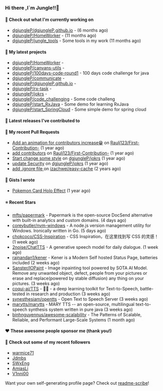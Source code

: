 ### Hi there ,I`m Jungle!!👋

#### 👷 Check out what I'm currently working on

- [dgjungleP/dgjungleP.github.io](https://github.com/dgjungleP/dgjungleP.github.io) -  (6 months ago)
- [dgjungleP/HomeWorker](https://github.com/dgjungleP/HomeWorker) -  (11 months ago)
- [dgjungleP/jungle_tools](https://github.com/dgjungleP/jungle_tools) - Some tools in my work (11 months ago)

#### 🌱 My latest projects

- [dgjungleP/HomeWorker](https://github.com/dgjungleP/HomeWorker) - 
- [dgjungleP/canvans-utils](https://github.com/dgjungleP/canvans-utils) - 
- [dgjungleP/100days-code-round1](https://github.com/dgjungleP/100days-code-round1) - 100 days code challenge for java
- [dgjungleP/communicate](https://github.com/dgjungleP/communicate) - 
- [dgjungleP/dgjungleP.github.io](https://github.com/dgjungleP/dgjungleP.github.io) - 
- [dgjungleP/rx-task](https://github.com/dgjungleP/rx-task) - 
- [dgjungleP/jokrs](https://github.com/dgjungleP/jokrs) - 
- [dgjungleP/code_challenging](https://github.com/dgjungleP/code_challenging) - Some code challeng
- [dgjungleP/start_RxJava](https://github.com/dgjungleP/start_RxJava) - Some demo for learning RxJava
- [dgjungleP/start_SpringCloud](https://github.com/dgjungleP/start_SpringCloud) - Some simple demo for spring cloud 

#### 🔭 Latest releases I've contributed to


#### 🔨 My recent Pull Requests

- [Add  an animation for contributors increase😁](https://github.com/Raulj123/First-Contribution-/pull/4) on [Raulj123/First-Contribution-](https://github.com/Raulj123/First-Contribution-) (1 year ago)
- [add contributors](https://github.com/Raulj123/First-Contribution-/pull/3) on [Raulj123/First-Contribution-](https://github.com/Raulj123/First-Contribution-) (1 year ago)
- [Start change some style](https://github.com/dgjungleP/jokrs/pull/2) on [dgjungleP/jokrs](https://github.com/dgjungleP/jokrs) (1 year ago)
- [update Security](https://github.com/dgjungleP/jokrs/pull/1) on [dgjungleP/jokrs](https://github.com/dgjungleP/jokrs) (1 year ago)
- [add .ignore file ](https://github.com/izachwei/easy-cache/pull/2) on [izachwei/easy-cache](https://github.com/izachwei/easy-cache) (2 years ago)


#### 📓 Gists I wrote

- [Pokemon Card Holo Effect](https://gist.github.com/5870cd3bb091268b3485debc5f3cec36) (1 year ago)

#### ⭐ Recent Stars

- [mfts/papermark](https://github.com/mfts/papermark) - Papermark is the open-source DocSend alternative with built-in analytics and custom domains. (4 days ago)
- [coreybutler/nvm-windows](https://github.com/coreybutler/nvm-windows) - A node.js version management utility for Windows. Ironically written in Go. (5 days ago)
- [chokcoco/CSS-Inspiration](https://github.com/chokcoco/CSS-Inspiration) - CSS Inspiration，在这里找到写 CSS 的灵感！ (1 week ago)
- [2noise/ChatTTS](https://github.com/2noise/ChatTTS) - A generative speech model for daily dialogue. (1 week ago)
- [rajnandan1/kener](https://github.com/rajnandan1/kener) - Kener is a Modern Self hosted Status Page, batteries included (2 weeks ago)
- [Sanster/IOPaint](https://github.com/Sanster/IOPaint) - Image inpainting tool powered by SOTA AI Model. Remove any unwanted object, defect, people from your pictures or erase and replace(powered by stable diffusion) any thing on your pictures. (3 weeks ago)
- [coqui-ai/TTS](https://github.com/coqui-ai/TTS) - 🐸💬 - a deep learning toolkit for Text-to-Speech, battle-tested in research and production (3 weeks ago)
- [synesthesiam/opentts](https://github.com/synesthesiam/opentts) - Open Text to Speech Server (3 weeks ago)
- [marytts/marytts](https://github.com/marytts/marytts) - MARY TTS -- an open-source, multilingual text-to-speech synthesis system written in pure java (3 weeks ago)
- [binhnguyennus/awesome-scalability](https://github.com/binhnguyennus/awesome-scalability) - The Patterns of Scalable, Reliable, and Performant Large-Scale Systems (1 month ago)

#### ❤️ These awesome people sponsor me (thank you!)


#### 👯 Check out some of my recent followers

- [warmice71](https://github.com/warmice71)
- [Jdmbs](https://github.com/Jdmbs)
- [SWxEng](https://github.com/SWxEng)
- [AmiasLi](https://github.com/AmiasLi)
- [V1nni00](https://github.com/V1nni00)

Want your own self-generating profile page? Check out [readme-scribe](https://github.com/muesli/readme-scribe)!
